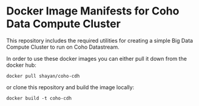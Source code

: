 Docker Image Manifests for Coho Data Compute Cluster
====================================================
This repository includes the required utilities for creating
a simple Big Data Compute Cluster to run on Coho Datastream.

In order to use these docker images you can either pull it down
from the docker hub:

    docker pull shayan/coho-cdh
  
or clone this repository and build the image locally:

    docker build -t coho-cdh
  
